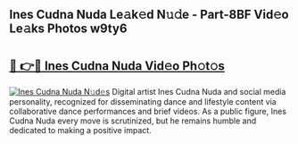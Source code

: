 ## Ines Cudna Nuda Le𝚊k𝚎d N𝚞𝚍e - Part-8BF Vid𝚎o Le𝚊ks Photos w9ty6

# <h2><a href="http://fbfhtdl.evod.top/?m=Ines+Cudna+Nuda">🔗 👉🔴 Ines Cudna Nuda Vid𝚎o Ph𝚘t𝚘s</a></h2>

[![Ines Cudna Nuda N𝚞d𝚎s](https://i.imgur.com/8V9OHl7.gif)](http://fbfhtdl.evod.top/?m=Ines+Cudna+Nuda)
Digital artist Ines Cudna Nuda and social media personality, recognized for disseminating dance and lifestyle content via collaborative dance performances and brief videos. As a public figure, Ines Cudna Nuda every move is scrutinized, but he remains humble and dedicated to making a positive impact. 
